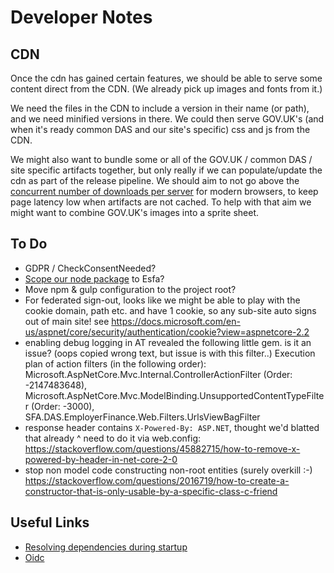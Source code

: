 # Developer Notes

## CDN

Once the cdn has gained certain features, we should be able to serve some content direct from the CDN. (We already pick up images and fonts from it.)

We need the files in the CDN to include a version in their name (or path), and we need minified versions in there. We could then serve GOV.UK's (and when it's ready common DAS and our site's specific) css and js from the CDN.

We might also want to bundle some or all of the GOV.UK / common DAS / site specific artifacts together, but only really if we can populate/update the cdn as part of the release pipeline. We should aim to not go above the [concurrent number of downloads per server](https://stackoverflow.com/questions/985431/max-parallel-http-connections-in-a-browser) for modern browsers, to keep page latency low when artifacts are not cached. To help with that aim we might want to combine GOV.UK's images into a sprite sheet.

## To Do

* GDPR / CheckConsentNeeded?
* [Scope our node package](https://docs.npmjs.com/misc/scope) to Esfa?
* Move npm & gulp configuration to the project root?
* For federated sign-out, looks like we might be able to play with the cookie domain, path etc. and have 1 cookie, so any sub-site auto signs out of main site! see https://docs.microsoft.com/en-us/aspnet/core/security/authentication/cookie?view=aspnetcore-2.2
* enabling debug logging in AT revealed the following little gem. is it an issue? (oops copied wrong text, but issue is with this filter..)
Execution plan of action filters (in the following order): Microsoft.AspNetCore.Mvc.Internal.ControllerActionFilter (Order: -2147483648), Microsoft.AspNetCore.Mvc.ModelBinding.UnsupportedContentTypeFilter (Order: -3000), SFA.DAS.EmployerFinance.Web.Filters.UrlsViewBagFilter
* response header contains `X-Powered-By: ASP.NET`, thought we'd blatted that already
^ need to do it via web.config: https://stackoverflow.com/questions/45882715/how-to-remove-x-powered-by-header-in-net-core-2-0
* stop non model code constructing non-root entities (surely overkill :-) https://stackoverflow.com/questions/2016719/how-to-create-a-constructor-that-is-only-usable-by-a-specific-class-c-friend

## Useful Links

* [Resolving dependencies during startup](https://stackoverflow.com/questions/32459670/resolving-instances-with-asp-net-core-di)
* [Oidc](https://identityserver4.readthedocs.io/en/latest/quickstarts/3_interactive_login.html)
